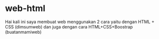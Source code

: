 # web-html
Hai kali ini saya membuat web menggunakan 2 cara yaitu dengan HTML + CSS (dimsumweb) dan juga dengan cara HTML+CSS+Boostrap (buatanmamiweb)
